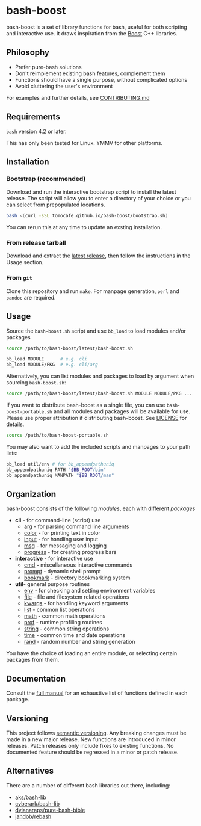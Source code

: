 # bash-boost

bash-boost is a set of library functions for bash, useful for both scripting and interactive use. It draws inspiration from the [Boost](https://boost.org) C++ libraries.

## Philosophy

- Prefer pure-bash solutions
- Don't reimplement existing bash features, complement them
- Functions should have a single purpose, without complicated options
- Avoid cluttering the user's environment

For examples and further details, see [CONTRIBUTING.md](CONTRIBUTING.md)

## Requirements

`bash` version 4.2 or later.

This has only been tested for Linux. YMMV for other platforms.

## Installation

### Bootstrap (recommended)

Download and run the interactive bootstrap script to install the latest release. The script will allow you to enter a directory of your choice or you can select from prepopulated locations.

```bash
bash <(curl -sSL tomocafe.github.io/bash-boost/bootstrap.sh)
```

You can rerun this at any time to update an exsting installation.

### From release tarball

Download and extract the [latest release](https://github.com/tomocafe/bash-boost/releases), then follow the instructions in the Usage section.

### From `git`

Clone this repository and run `make`. For manpage generation, `perl` and `pandoc` are required.

## Usage

Source the `bash-boost.sh` script and use `bb_load` to load modules and/or packages

```bash
source /path/to/bash-boost/latest/bash-boost.sh

bb_load MODULE      # e.g. cli
bb_load MODULE/PKG  # e.g. cli/arg
```

Alternatively, you can list modules and packages to load by argument when sourcing `bash-boost.sh`:

```bash
source /path/to/bash-boost/latest/bash-boost.sh MODULE MODULE/PKG ...
```

If you want to distribute bash-boost as a single file, you can use `bash-boost-portable.sh` and all modules and packages will be available for use. Please use proper attribution if distributing bash-boost. See [LICENSE](LICENSE) for details.

```bash
source /path/to/bash-boost-portable.sh
```

You may also want to add the included scripts and manpages to your path lists:

```bash
bb_load util/env # for bb_appendpathuniq
bb_appendpathuniq PATH "$BB_ROOT/bin"
bb_appendpathuniq MANPATH "$BB_ROOT/man"
```

## Organization

bash-boost consists of the following _modules_, each with different _packages_

- **cli** - for command-line (script) use
  - [arg](src/MANUAL.md#package-cliarg) - for parsing command line arguments
  - [color](src/MANUAL.md#package-clicolor) - for printing text in color
  - [input](src/MANUAL.md#package-cliinput) - for handling user input
  - [msg](src/MANUAL.md#package-climsg) - for messaging and logging
  - [progress](src/MANUAL.md#package-cliprogress) - for creating progress bars
- **interactive** - for interactive use
  - [cmd](src/MANUAL.md#package-interactivecmd) - miscellaneous interactive commands
  - [prompt](src/MANUAL.md#package-interactiveprompt) - dynamic shell prompt
  - [bookmark](src/MANUAL.md#package-interactivebookmark) - directory bookmarking system
- **util**- general purpose routines
  - [env](src/MANUAL.md#package-utilenv) - for checking and setting environment variables
  - [file](src/MANUAL.md#package-utilfile) - file and filesystem related operations
  - [kwargs](src/MANUAL.md#package-utilkwargs) - for handling keyword arguments
  - [list](src/MANUAL.md#package-utillist) - common list operations
  - [math](src/MANUAL.md#package-utilmath) - common math operations
  - [prof](src/MANUAL.md#package-utilprof) - runtime profiling routines
  - [string](src/MANUAL.md#package-utilstring) - common string operations
  - [time](src/MANUAL.md#package-utiltime) - common time and date operations
  - [rand](src/MANUAL.md#package-utilrand) - random number and string generation

You have the choice of loading an entire module, or selecting certain packages from them.

## Documentation

Consult the [full manual](src/MANUAL.md) for an exhaustive list of functions defined in each package.

## Versioning

This project follows [semantic versioning](https://semver.org/). Any breaking changes must be made in a new major release. New functions are introduced in minor releases. Patch releases only include fixes to existing functions. No documented feature should be regressed in a minor or patch release.

## Alternatives

There are a number of different bash libraries out there, including:

- [aks/bash-lib](https://github.com/aks/bash-lib)
- [cyberark/bash-lib](https://github.com/cyberark/bash-lib)
- [dylanaraps/pure-bash-bible](https://github.com/dylanaraps/pure-bash-bible)
- [jandob/rebash](https://github.com/jandob/rebash)
